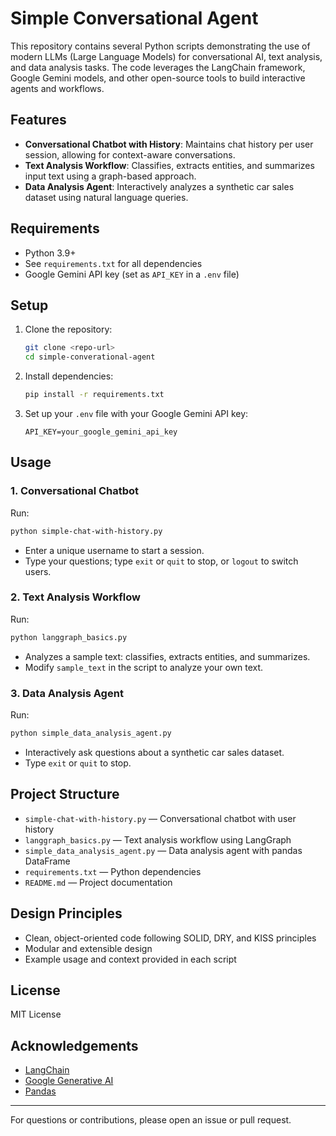 # Simple Conversational Agent

This repository contains several Python scripts demonstrating the use of modern LLMs (Large Language Models) for conversational AI, text analysis, and data analysis tasks. The code leverages the LangChain framework, Google Gemini models, and other open-source tools to build interactive agents and workflows.

## Features

- **Conversational Chatbot with History**: Maintains chat history per user session, allowing for context-aware conversations.
- **Text Analysis Workflow**: Classifies, extracts entities, and summarizes input text using a graph-based approach.
- **Data Analysis Agent**: Interactively analyzes a synthetic car sales dataset using natural language queries.

## Requirements

- Python 3.9+
- See `requirements.txt` for all dependencies
- Google Gemini API key (set as `API_KEY` in a `.env` file)

## Setup

1. Clone the repository:
   ```bash
   git clone <repo-url>
   cd simple-converational-agent
   ```
2. Install dependencies:
   ```bash
   pip install -r requirements.txt
   ```
3. Set up your `.env` file with your Google Gemini API key:
   ```env
   API_KEY=your_google_gemini_api_key
   ```

## Usage

### 1. Conversational Chatbot
Run:
```bash
python simple-chat-with-history.py
```
- Enter a unique username to start a session.
- Type your questions; type `exit` or `quit` to stop, or `logout` to switch users.

### 2. Text Analysis Workflow
Run:
```bash
python langgraph_basics.py
```
- Analyzes a sample text: classifies, extracts entities, and summarizes.
- Modify `sample_text` in the script to analyze your own text.

### 3. Data Analysis Agent
Run:
```bash
python simple_data_analysis_agent.py
```
- Interactively ask questions about a synthetic car sales dataset.
- Type `exit` or `quit` to stop.

## Project Structure

- `simple-chat-with-history.py` — Conversational chatbot with user history
- `langgraph_basics.py` — Text analysis workflow using LangGraph
- `simple_data_analysis_agent.py` — Data analysis agent with pandas DataFrame
- `requirements.txt` — Python dependencies
- `README.md` — Project documentation

## Design Principles

- Clean, object-oriented code following SOLID, DRY, and KISS principles
- Modular and extensible design
- Example usage and context provided in each script

## License

MIT License

## Acknowledgements

- [LangChain](https://github.com/langchain-ai/langchain)
- [Google Generative AI](https://ai.google/discover/gemini/)
- [Pandas](https://pandas.pydata.org/)

---
For questions or contributions, please open an issue or pull request.

